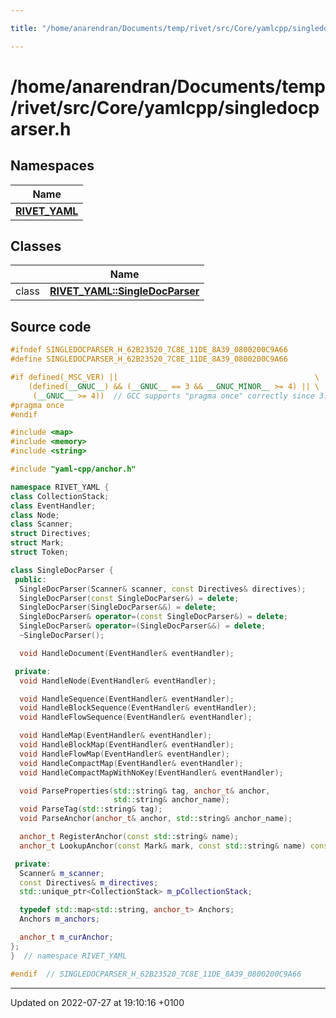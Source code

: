 ```yaml
---

title: "/home/anarendran/Documents/temp/rivet/src/Core/yamlcpp/singledocparser.h"

---
```


# /home/anarendran/Documents/temp/rivet/src/Core/yamlcpp/singledocparser.h



## Namespaces

| Name           |
| -------------- |
| **[RIVET_YAML](http://example.org/namespaces/namespacerivet__yaml/)**  |

## Classes

|                | Name           |
| -------------- | -------------- |
| class | **[RIVET_YAML::SingleDocParser](http://example.org/classes/classrivet__yaml_1_1singledocparser/)**  |




## Source code

```cpp
#ifndef SINGLEDOCPARSER_H_62B23520_7C8E_11DE_8A39_0800200C9A66
#define SINGLEDOCPARSER_H_62B23520_7C8E_11DE_8A39_0800200C9A66

#if defined(_MSC_VER) ||                                            \
    (defined(__GNUC__) && (__GNUC__ == 3 && __GNUC_MINOR__ >= 4) || \
     (__GNUC__ >= 4))  // GCC supports "pragma once" correctly since 3.4
#pragma once
#endif

#include <map>
#include <memory>
#include <string>

#include "yaml-cpp/anchor.h"

namespace RIVET_YAML {
class CollectionStack;
class EventHandler;
class Node;
class Scanner;
struct Directives;
struct Mark;
struct Token;

class SingleDocParser {
 public:
  SingleDocParser(Scanner& scanner, const Directives& directives);
  SingleDocParser(const SingleDocParser&) = delete;
  SingleDocParser(SingleDocParser&&) = delete;
  SingleDocParser& operator=(const SingleDocParser&) = delete;
  SingleDocParser& operator=(SingleDocParser&&) = delete;
  ~SingleDocParser();

  void HandleDocument(EventHandler& eventHandler);

 private:
  void HandleNode(EventHandler& eventHandler);

  void HandleSequence(EventHandler& eventHandler);
  void HandleBlockSequence(EventHandler& eventHandler);
  void HandleFlowSequence(EventHandler& eventHandler);

  void HandleMap(EventHandler& eventHandler);
  void HandleBlockMap(EventHandler& eventHandler);
  void HandleFlowMap(EventHandler& eventHandler);
  void HandleCompactMap(EventHandler& eventHandler);
  void HandleCompactMapWithNoKey(EventHandler& eventHandler);

  void ParseProperties(std::string& tag, anchor_t& anchor,
                       std::string& anchor_name);
  void ParseTag(std::string& tag);
  void ParseAnchor(anchor_t& anchor, std::string& anchor_name);

  anchor_t RegisterAnchor(const std::string& name);
  anchor_t LookupAnchor(const Mark& mark, const std::string& name) const;

 private:
  Scanner& m_scanner;
  const Directives& m_directives;
  std::unique_ptr<CollectionStack> m_pCollectionStack;

  typedef std::map<std::string, anchor_t> Anchors;
  Anchors m_anchors;

  anchor_t m_curAnchor;
};
}  // namespace RIVET_YAML

#endif  // SINGLEDOCPARSER_H_62B23520_7C8E_11DE_8A39_0800200C9A66
```


-------------------------------

Updated on 2022-07-27 at 19:10:16 +0100

